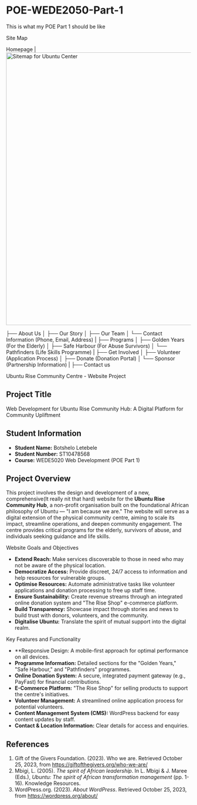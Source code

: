 # POE-WEDE2050-Part-1

This is what my POE Part 1 should be like 

Site Map

Homepage 
|<img width="752" height="742" alt="Sitemap for Ubuntu Center" src="https://github.com/user-attachments/assets/c7c21cf9-2097-462e-acaf-5dde083d9f67" />

├── About Us
│   ├── Our Story
│   ├── Our Team
│   └── Contact Information (Phone, Email, Address)
|
├── Programs
│   ├── Golden Years (For the Elderly)
│   ├── Safe Harbour (For Abuse Survivors)
│   └── Pathfinders (Life Skills Programme)
|
├── Get Involved
│   ├── Volunteer (Application Process)
│   ├── Donate (Donation Portal)
│   └── Sponsor (Partnership Information)
|
├── Contact us 


Ubuntu Rise Community Centre - Website Project

## Project Title
Web Development for Ubuntu Rise Community Hub: A Digital Platform for Community Upliftment

## Student Information
*   **Student Name:** Botshelo Letebele
*   **Student Number:** ST10478568
*   **Course:** WEDE5020 Web Development (POE Part 1)

## Project Overview
This project involves the design and development of a new, comprehensive(It really nit that hard) website for the **Ubuntu Rise Community Hub**, a non-profit organisation built on the foundational African philosophy of Ubuntu — "I am because we are." The website will serve as a digital extension of the physical community centre, aiming to scale its impact, streamline operations, and deepen community engagement. The centre provides critical programs for the elderly, survivors of abuse, and individuals seeking guidance and life skills.

 Website Goals and Objectives
*   **Extend Reach:** Make services discoverable to those in need who may not be aware of the physical location.
*   **Democratize Access:** Provide discreet, 24/7 access to information and help resources for vulnerable groups.
*   **Optimise Resources:** Automate administrative tasks like volunteer applications and donation processing to free up staff time.
*   **Ensure Sustainability:** Create revenue streams through an integrated online donation system and "The Rise Shop" e-commerce platform.
*   **Build Transparency:** Showcase impact through stories and news to build trust with donors, volunteers, and the community.
*   **Digitalise Ubuntu:** Translate the spirit of mutual support into the digital realm.

 Key Features and Functionality
*   **Responsive Design: A mobile-first approach for optimal performance on all devices.
*   **Programme Information:** Detailed sections for the "Golden Years," "Safe Harbour," and "Pathfinders" programmes.
*   **Online Donation System:** A secure, integrated payment gateway (e.g., PayFast) for financial contributions.
*   **E-Commerce Platform:** "The Rise Shop" for selling products to support the centre's initiatives.
*   **Volunteer Management:** A streamlined online application process for potential volunteers.
*   **Content Management System (CMS):** WordPress backend for easy content updates by staff.
*   **Contact & Location Information:** Clear details for access and enquiries.

## References
1.  Gift of the Givers Foundation. (2023). Who we are. Retrieved October 25, 2023, from https://giftofthegivers.org/who-we-are/
2.  Mbigi, L. (2005). *The spirit of African leadership*. In L. Mbigi & J. Maree (Eds.), *Ubuntu: The spirit of African transformation management* (pp. 1-16). Knowledge Resources.
3.  WordPress.org. (2023). *About WordPress*. Retrieved October 25, 2023, from https://wordpress.org/about/

